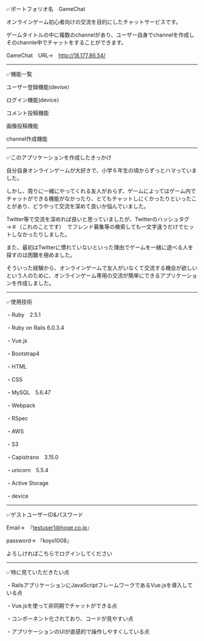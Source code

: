 ✅ポートフォリオ名　GameChat 

オンラインゲーム初心者向けの交流を目的にしたチャットサービスです。 

ゲームタイトルの中に複数のchannelがあり、ユーザー自身でchannelを作成しそのchannle中でチャットをすることができます。 

GameChat　URL→　<http://18.177.86.54/>  

--------------------------------------

✅機能一覧

ユーザー登録機能(devise）

ログイン機能(device）

コメント投稿機能

画像投稿機能

channel作成機能

--------------------------------------

✅このアプリケーションを作成したきっかけ

自分自身オンラインゲームが大好きで、小学６年生の頃からずっとハマっていました。

しかし、周りに一緒にやってくれる友人がおらず、ゲームによってはゲーム内でチャットができる機能がなかったり、とてもチャットしにくかったりといったことがあり、どうやって交流を深めて良いか悩んでいました。

Twitter等で交流を深めれば良いと思っていましたが、Twitterのハッシュタグ　→＃（これのことです）　でフレンド募集等の検索しても一文字違うだけでヒットしなかったりしました。

また、最初はTwitterに慣れていないといった理由でゲームを一緒に遊べる人を探すのは困難を極めました。

そういった経験から、オンラインゲームで友人がいなくて交流する機会が欲しいという人のために、オンラインゲーム専用の交流が簡単にできるアプリケーションを作成しました。

--------------------------------------

✅使用技術

・Ruby　2.5.1

・Ruby on Rails  6.0.3.4

・Vue.js

・Bootstrap4

・HTML

・CSS

・MySQL　5.6.47

・Webpack

・RSpec

・AWS

・S3

・Capistrano　3.15.0

・unicorn　5.5.4

・Active Storage

・device

--------------------------------------

✅ゲストユーザーID&パスワード

Email→　『testuser1@hoge.co.jp』

password→ 『koyo1008』

よろしければこちらでログインしてください

--------------------------------------

✅特に見ていただきたい点

・RailsアプリケーションにJavaScriptフレームワークであるVue.jsを導入している点

・Vue.jsを使って非同期でチャットができる点

・コンポーネント化されており、コードが見やすい点

・アプリケーションのUIが直感的で操作しやすくしている点

